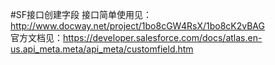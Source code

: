 #SF接口创建字段
接口简单使用见： http://www.docway.net/project/1bo8cGW4RsX/1bo8cK2vBAG  
官方文档见：https://developer.salesforce.com/docs/atlas.en-us.api_meta.meta/api_meta/customfield.htm   

